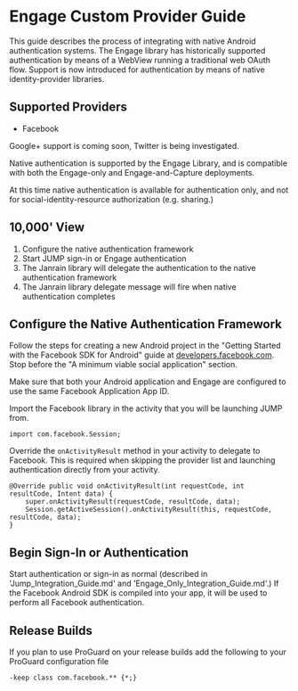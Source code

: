 # Engage Custom Provider Guide

This guide describes the process of integrating with native Android authentication systems. The Engage library
has historically supported authentication by means of a WebView running a traditional web OAuth flow. Support
is now introduced for authentication by means of native identity-provider libraries.

## Supported Providers

- Facebook

Google+ support is coming soon, Twitter is being investigated.

Native authentication is supported by the Engage Library, and is compatible with both the Engage-only and
Engage-and-Capture deployments.

At this time native authentication is available for authentication only, and not for social-identity-resource
authorization (e.g. sharing.)

## 10,000' View
1. Configure the native authentication framework
2. Start JUMP sign-in or Engage authentication
3. The Janrain library will delegate the authentication to the native authentication framework
4. The Janrain library delegate message will fire when native authentication completes

## Configure the Native Authentication Framework


Follow the steps for creating a new Android project in the "Getting Started with the Facebook SDK for Android"
guide at [developers.facebook.com](developers.facebook.com). Stop before the "A minimum viable social
application" section.

Make sure that both your Android application and Engage are configured to use the same Facebook Application
App ID.


Import the Facebook library in the activity that you will be launching JUMP from.

    import com.facebook.Session;

Override the `onActivityResult` method in your activity to delegate to Facebook. This is required when
skipping the provider list and launching authentication directly from your activity.

    @Override public void onActivityResult(int requestCode, int resultCode, Intent data) {
        super.onActivityResult(requestCode, resultCode, data);
        Session.getActiveSession().onActivityResult(this, requestCode, resultCode, data);
    }

## Begin Sign-In or Authentication

Start authentication or sign-in as normal (described in 'Jump\_Integration\_Guide.md' and
'Engage\_Only\_Integration\_Guide.md'.) If the Facebook Android SDK is compiled into your app, it will be used
to perform all Facebook authentication.

## Release Builds

If you plan to use ProGuard on your release builds add the following to your ProGuard configuration file

    -keep class com.facebook.** {*;}
